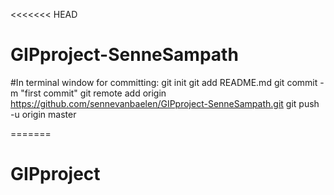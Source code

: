 <<<<<<< HEAD
# GIPproject-SenneSampath

#In terminal window for committing: 
git init
git add README.md
git commit -m "first commit"
git remote add origin https://github.com/sennevanbaelen/GIPproject-SenneSampath.git
git push -u origin master

=======
# GIPproject
>>>>>>> 
